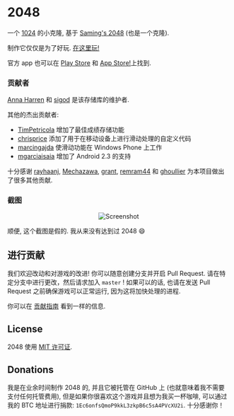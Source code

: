 # 2048
一个 [1024](https://play.google.com/store/apps/details?id=com.veewo.a1024) 的小克隆, 基于 [Saming's 2048](http://saming.fr/p/2048/) (也是一个克隆).

制作它仅仅是为了好玩. [在这里玩!](http://gabrielecirulli.github.io/2048/)

官方 app 也可以在 [Play Store](https://play.google.com/store/apps/details?id=com.gabrielecirulli.app2048) 和 [App Store!](https://itunes.apple.com/us/app/2048-by-gabriele-cirulli/id868076805)上找到.

### 贡献者

[Anna Harren](https://github.com/iirelu/) 和 [sigod](https://github.com/sigod) 是该存储库的维护者.

其他的杰出贡献者:

 - [TimPetricola](https://github.com/TimPetricola) 增加了最佳成绩存储功能
 - [chrisprice](https://github.com/chrisprice) 添加了用于在移动设备上进行滑动处理的自定义代码
 - [marcingajda](https://github.com/marcingajda) 使滑动功能在 Windows Phone 上工作
 - [mgarciaisaia](https://github.com/mgarciaisaia) 增加了 Android 2.3 的支持

十分感谢 [rayhaanj](https://github.com/rayhaanj), [Mechazawa](https://github.com/Mechazawa), [grant](https://github.com/grant), [remram44](https://github.com/remram44) 和 [ghoullier](https://github.com/ghoullier) 为本项目做出了很多其他贡献.

### 截图

<p align="center">
  <img src="https://cloud.githubusercontent.com/assets/1175750/8614312/280e5dc2-26f1-11e5-9f1f-5891c3ca8b26.png" alt="Screenshot"/>
</p>

顺便, 这个截图是假的. 我从来没有达到过 2048 :smile:

## 进行贡献
我们欢迎改动和对游戏的改进! 你可以随意创建分支并开启 Pull Request. 请在特定分支中进行更改，然后请求加入 `master` ! 如果可以的话, 也请在发送 Pull Request 之前确保游戏可以正常运行, 因为这将加快处理的进程.

你可以在 [贡献指南](https://github.com/gabrielecirulli/2048/blob/master/CONTRIBUTING.md) 看到一样的信息.

## License
2048 使用 [MIT 许可证](https://github.com/gabrielecirulli/2048/blob/master/LICENSE.txt).

## Donations
我是在业余时间制作 2048 的, 并且它被托管在 GitHub 上 (也就意味着我不需要支付任何托管费用), 但是如果你很喜欢这个游戏并且想为我买一杯咖啡, 可以通过我的 BTC 地址进行捐款: `1Ec6onfsQmoP9kkL3zkpB6c5sA4PVcXU2i`. 十分感谢你！
